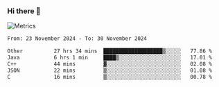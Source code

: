 ### Hi there 👋

![Metrics](https://github.com/radoapx/radoapx/blob/main/github-metrics.svg)

<!--START_SECTION:waka-->

```txt
From: 23 November 2024 - To: 30 November 2024

Other          27 hrs 34 mins  ███████████████████▒░░░░░   77.86 %
Java           6 hrs 1 min     ████▒░░░░░░░░░░░░░░░░░░░░   17.01 %
C++            44 mins         ▓░░░░░░░░░░░░░░░░░░░░░░░░   02.08 %
JSON           22 mins         ▒░░░░░░░░░░░░░░░░░░░░░░░░   01.08 %
C              16 mins         ▒░░░░░░░░░░░░░░░░░░░░░░░░   00.78 %
```

<!--END_SECTION:waka-->

<!--
**radoapx/radoapx** is a ✨ _special_ ✨ repository because its `README.md` (this file) appears on your GitHub profile.

Here are some ideas to get you started:

- 🔭 I’m currently working on ...
- 🌱 I’m currently learning ...
- 👯 I’m looking to collaborate on ...
- 🤔 I’m looking for help with ...
- 💬 Ask me about ...
- 📫 How to reach me: ...
- 😄 Pronouns: ...
- ⚡ Fun fact: ...
-->
